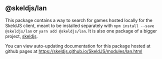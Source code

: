 ## @skeldjs/lan

This package contains a way to search for games hosted locally for the SkeldJS client, meant to be installed separately with `npm install --save @skeldjs/lan` or `yarn add @skeldjs/lan`. It is also one package of a bigger project, [skeldjs](https://github.com/skeldjs/SkeldJS).

You can view auto-updating documentation for this package hosted at github pages at https://skeldjs.github.io/SkeldJS/modules/lan.html
